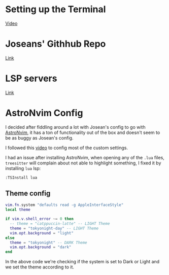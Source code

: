 # Setting up the Terminal
[Video](https://www.youtube.com/watch?v=CF1tMjvHDRA)

# Joseans' Githhub Repo

[Link](https://github.com/josean-dev/dev-environment-files)

# LSP servers

[Link](https://github.com/williamboman/mason-lspconfig.nvim)


# AstroNvim Config

I decided after fiddling around a lot with Josean's config to go with [AstroNvim](https://github.com/AstroNvim/AstroNvim), it has a ton of functionality out of the box and doesn't seem to be as buggy as Josean's config.

I followed this [video](https://www.youtube.com/watch?v=GEHPiZ10gOk) to config most of the custom settings.

I had an issue after installing AstroNvim, when opening any of the `.lua` files, `treesitter` will complain about not able to highlight something, I fixed it by installing `lua` lsp:

```bash
:TSInstall lua
```

## Theme config

```lua
vim.fn.system "defaults read -g AppleInterfaceStyle"
local theme

if vim.v.shell_error ~= 0 then
  -- theme = "catppuccin-latte" -- LIGHT Theme
  theme = "tokyonight-day" -- LIGHT Theme
  vim.opt.background = "light"
else
  theme = "tokyonight" -- DARK Theme
  vim.opt.background = "dark"
end
```

In the above code we're checking if the system is set to Dark or Light and we set the theme according to it.